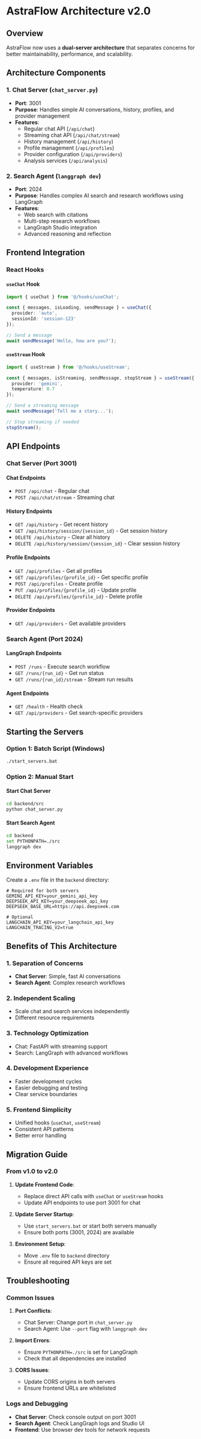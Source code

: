 # AstraFlow Architecture v2.0

## Overview

AstraFlow now uses a **dual-server architecture** that separates concerns for better maintainability, performance, and scalability.

## Architecture Components

### 1. Chat Server (`chat_server.py`)
- **Port**: 3001
- **Purpose**: Handles simple AI conversations, history, profiles, and provider management
- **Features**:
  - Regular chat API (`/api/chat`)
  - Streaming chat API (`/api/chat/stream`)
  - History management (`/api/history`)
  - Profile management (`/api/profiles`)
  - Provider configuration (`/api/providers`)
  - Analysis services (`/api/analysis`)

### 2. Search Agent (`langgraph dev`)
- **Port**: 2024
- **Purpose**: Handles complex AI search and research workflows using LangGraph
- **Features**:
  - Web search with citations
  - Multi-step research workflows
  - LangGraph Studio integration
  - Advanced reasoning and reflection

## Frontend Integration

### React Hooks

#### `useChat` Hook
```typescript
import { useChat } from '@/hooks/useChat';

const { messages, isLoading, sendMessage } = useChat({
  provider: 'auto',
  sessionId: 'session-123'
});

// Send a message
await sendMessage('Hello, how are you?');
```

#### `useStream` Hook
```typescript
import { useStream } from '@/hooks/useStream';

const { messages, isStreaming, sendMessage, stopStream } = useStream({
  provider: 'gemini',
  temperature: 0.7
});

// Send a streaming message
await sendMessage('Tell me a story...');

// Stop streaming if needed
stopStream();
```

## API Endpoints

### Chat Server (Port 3001)

#### Chat Endpoints
- `POST /api/chat` - Regular chat
- `POST /api/chat/stream` - Streaming chat

#### History Endpoints
- `GET /api/history` - Get recent history
- `GET /api/history/session/{session_id}` - Get session history
- `DELETE /api/history` - Clear all history
- `DELETE /api/history/session/{session_id}` - Clear session history

#### Profile Endpoints
- `GET /api/profiles` - Get all profiles
- `GET /api/profiles/{profile_id}` - Get specific profile
- `POST /api/profiles` - Create profile
- `PUT /api/profiles/{profile_id}` - Update profile
- `DELETE /api/profiles/{profile_id}` - Delete profile

#### Provider Endpoints
- `GET /api/providers` - Get available providers

### Search Agent (Port 2024)

#### LangGraph Endpoints
- `POST /runs` - Execute search workflow
- `GET /runs/{run_id}` - Get run status
- `GET /runs/{run_id}/stream` - Stream run results

#### Agent Endpoints
- `GET /health` - Health check
- `GET /api/providers` - Get search-specific providers

## Starting the Servers

### Option 1: Batch Script (Windows)
```bash
./start_servers.bat
```

### Option 2: Manual Start

#### Start Chat Server
```bash
cd backend/src
python chat_server.py
```

#### Start Search Agent
```bash
cd backend
set PYTHONPATH=./src
langgraph dev
```

## Environment Variables

Create a `.env` file in the `backend` directory:

```env
# Required for both servers
GEMINI_API_KEY=your_gemini_api_key
DEEPSEEK_API_KEY=your_deepseek_api_key
DEEPSEEK_BASE_URL=https://api.deepseek.com

# Optional
LANGCHAIN_API_KEY=your_langchain_api_key
LANGCHAIN_TRACING_V2=true
```

## Benefits of This Architecture

### 1. Separation of Concerns
- **Chat Server**: Simple, fast AI conversations
- **Search Agent**: Complex research workflows

### 2. Independent Scaling
- Scale chat and search services independently
- Different resource requirements

### 3. Technology Optimization
- Chat: FastAPI with streaming support
- Search: LangGraph with advanced workflows

### 4. Development Experience
- Faster development cycles
- Easier debugging and testing
- Clear service boundaries

### 5. Frontend Simplicity
- Unified hooks (`useChat`, `useStream`)
- Consistent API patterns
- Better error handling

## Migration Guide

### From v1.0 to v2.0

1. **Update Frontend Code**:
   - Replace direct API calls with `useChat` or `useStream` hooks
   - Update API endpoints to use port 3001 for chat

2. **Update Server Startup**:
   - Use `start_servers.bat` or start both servers manually
   - Ensure both ports (3001, 2024) are available

3. **Environment Setup**:
   - Move `.env` file to `backend` directory
   - Ensure all required API keys are set

## Troubleshooting

### Common Issues

1. **Port Conflicts**:
   - Chat Server: Change port in `chat_server.py`
   - Search Agent: Use `--port` flag with `langgraph dev`

2. **Import Errors**:
   - Ensure `PYTHONPATH=./src` is set for LangGraph
   - Check that all dependencies are installed

3. **CORS Issues**:
   - Update CORS origins in both servers
   - Ensure frontend URLs are whitelisted

### Logs and Debugging

- **Chat Server**: Check console output on port 3001
- **Search Agent**: Check LangGraph logs and Studio UI
- **Frontend**: Use browser dev tools for network requests
